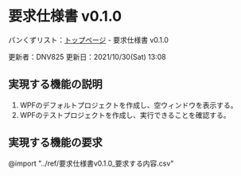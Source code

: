 # 要求仕様書 v0.1.0

パンくずリスト：[トップページ](../index.html) - 要求仕様書 v0.1.0

更新者：DNV825
更新日：2021/10/30(Sat) 13:08

## 実現する機能の説明

1. WPFのデフォルトプロジェクトを作成し、空ウィンドウを表示する。
1. WPFのテストプロジェクトを作成し、実行できることを確認する。

## 実現する機能の要求

@import "../ref/要求仕様書v0.1.0_要求する内容.csv"
